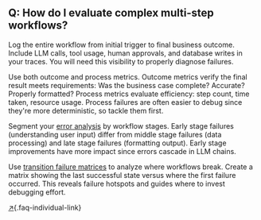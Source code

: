 ## Q: How do I evaluate complex multi-step workflows?

Log the entire workflow from initial trigger to final business outcome. Include LLM calls, tool usage, human approvals, and database writes in your traces. You will need this visibility to properly diagnose failures.

Use both outcome and process metrics. Outcome metrics verify the final result meets requirements: Was the business case complete? Accurate? Properly formatted? Process metrics evaluate efficiency: step count, time taken, resource usage. Process failures are often easier to debug since they're more deterministic, so tackle them first.

Segment your [error analysis](#q-why-is-error-analysis-so-important-in-llm-evals-and-how-is-it-performed) by workflow stages. Early stage failures (understanding user input) differ from middle stage failures (data processing) and late stage failures (formatting output). Early stage improvements have more impact since errors cascade in LLM chains.

Use [transition failure matrices](#q-how-do-i-evaluate-agentic-workflows) to analyze where workflows break. Create a matrix showing the last successful state versus where the first failure occurred. This reveals failure hotspots and guides where to invest debugging effort.

[↗](/blog/posts/evals-faq/how-do-i-evaluate-complex-multi-step-workflows.html){.faq-individual-link}